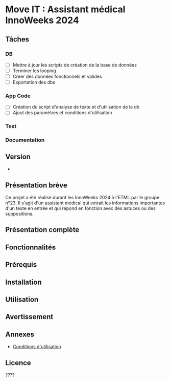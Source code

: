 # Move IT : Assistant médical InnoWeeks 2024

## Tâches
### DB
- [ ] Mettre à jour les scripts de création de la base de données
- [ ] Terminer les looping
- [ ] Creer des données fonctionnels et valides
- [ ] Exportation des dbs

### App Code
- [ ] Création du script d'analyse de texte et d'utilisation de la db
- [ ] Ajout des paramètres et conditions d'utilisation

### Test

### Documentation


## Version
- 



## Présentation brève
Ce projet a été réalisé durant les InnoWeeks 2024 à l'ETML par le groupe n°23. Il s'agit d'un assistant médical qui extrait les informations importantes d'un texte en entrée et qui répond en fonction avec des astuces ou des suppositions.

## Présentation complète



## Fonctionnalités



## Prérequis



## Installation



## Utilisation


## Avertissement



## Annexes
- [Conditions d'utilisation](./ConditionsUtilisation.md)

## Licence

????
